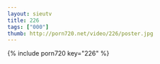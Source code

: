 ```yaml
--- 
layout: sieutv
title: 226
tags: ["000"]
thumb: http://porn720.net/video/226/poster.jpg
---
```

{% include porn720 key="226" %} 
